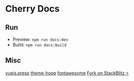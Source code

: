 # Cherry Docs

## Run

- Preview: `npm run docs:dev`
- Build: `npm run docs:build`


## Misc
[vuejs.press](https://vuejs.press)
[theme-hope](https://theme-hope.vuejs.press)
[fontawesome](https://fontawesome.com/search)
[Fork on StackBlitz ⚡️](https://stackblitz.com/fork/vuepress-theme-hope)


